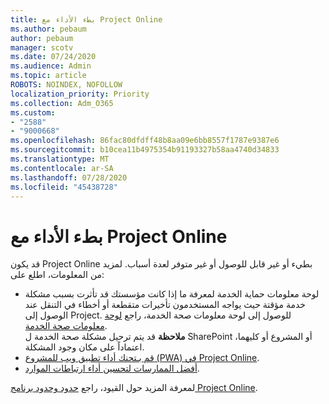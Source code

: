 ```yaml
---
title: بطء الأداء مع Project Online
ms.author: pebaum
author: pebaum
manager: scotv
ms.date: 07/24/2020
ms.audience: Admin
ms.topic: article
ROBOTS: NOINDEX, NOFOLLOW
localization_priority: Priority
ms.collection: Adm_O365
ms.custom:
- "2588"
- "9000668"
ms.openlocfilehash: 86fac80dfdff48b8aa09e6bb8557f1787e9387e6
ms.sourcegitcommit: b10cea11b4975354b91193327b58aa4740d34833
ms.translationtype: MT
ms.contentlocale: ar-SA
ms.lasthandoff: 07/28/2020
ms.locfileid: "45438728"
---
```

# <a name="slow-performance-with-project-online"></a>بطء الأداء مع Project Online

قد يكون Project Online بطيء أو غير قابل للوصول أو غير متوفر لعدة أسباب. لمزيد من المعلومات، اطلع على:

- لوحة معلومات حماية الخدمة لمعرفة ما إذا كانت مؤسستك قد تأثرت بسبب مشكلة خدمة مؤقتة حيث يواجه المستخدمون تأخيرات متقطعة أو أخطاء في التنقل عند الوصول إلى Project. للوصول إلى لوحة معلومات صحة الخدمة، راجع [لوحة معلومات صحة الخدمة](https://admin.microsoft.com/AdminPortal/Home#/servicehealth).</br>
    **ملاحظة**  قد يتم ترحيل مشكلة صحة الخدمة ل SharePoint أو المشروع أو كليهما، اعتماداً على مكان وجود المشكلة.
- [قم بـتحنك أداء تطبيق ويب للمشروع (PWA) في Project Online](https://docs.microsoft.com/projectonline/tune-project-online-performance).
- [أفضل الممارسات لتحسين أداء ارتباطات الموارد](https://docs.microsoft.com/projectonline/best-practices-to-improve-resource-engagements-performance).

لمعرفة المزيد حول القيود، راجع [حدود وحدود برنامج Project Online](https://docs.microsoft.com/projectonline/project-online-software-boundaries-and-limits).